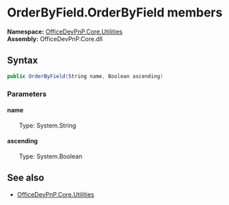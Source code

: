 # OrderByField.OrderByField members 
**Namespace:** [OfficeDevPnP.Core.Utilities](OfficeDevPnP.Core.Utilities.md)  
**Assembly:** OfficeDevPnP.Core.dll  
## Syntax
```C#
public OrderByField(String name, Boolean ascending)
```
### Parameters
#### name
&emsp;&emsp;Type: System.String  
#### 
#### ascending
&emsp;&emsp;Type: System.Boolean  
#### 
## See also
- [OfficeDevPnP.Core.Utilities](OfficeDevPnP.Core.Utilities.md)
